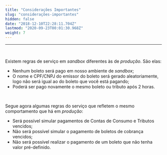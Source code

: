 ```yaml
---
title: "Considerações Importantes"
slug: "considerações-importantes"
hidden: false
date: "2018-12-10T22:28:11.704Z"
lastmod: "2020-09-23T00:01:30.968Z"
weight: 7
---
```


---

<br>

Existem regras de serviço em _sandbox_ diferentes às de _produção_. São elas:

 - Nenhum boleto será pago em nosso ambiente de _sandbox_;
 - O nome e CPF/CNPJ do emissor do boleto será gerado aleatoriamente, logo não será igual ao do boleto que você está pagando;
 - Poderá ser pago novamente o mesmo boleto ou tributo após 2 horas.
 
<br>

Segue agora algumas regras do serviço que refletem o mesmo comportamento que há em _produção_:

 -  Será possível simular pagamentos de Contas de Consumo e Tributos vencidos;
 -  Não será possível simular o pagamento de boletos de cobrança vencidos;
 -  Não será possível realizar o pagamento de um boleto que não tenha valor pré-definido.

